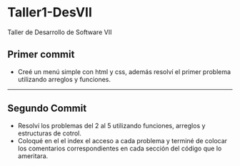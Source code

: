 # Taller1-DesVII
Taller de Desarrollo de Software VII
## Primer commit
- Creé un menú simple con html y css, además resolví el primer problema utilizando arreglos y funciones.

----
## Segundo Commit
-   Resolví los problemas del 2 al 5 utilizando funciones, arreglos y estructuras de cotrol.
-   Coloqué en el el index el acceso a cada problema y terminé de colocar los comentarios correspondientes en cada sección del código que lo ameritara.